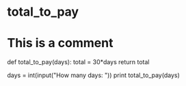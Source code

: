 # total_to_pay
# This is a comment
def total_to_pay(days):
	total = 30*days
	return total

days = int(input("How many days: "))
print total_to_pay(days)
